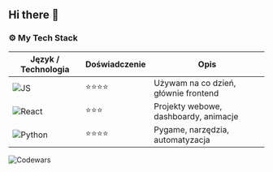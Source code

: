 ## Hi there 👋

### ⚙️ My Tech Stack

| Język / Technologia | Doświadczenie | Opis |
|----------------------|----------------|------|
| ![JS](https://img.shields.io/badge/JavaScript-F7DF1E?style=flat&logo=javascript&logoColor=black) | ⭐⭐⭐⭐ | Używam na co dzień, głównie frontend |
| ![React](https://img.shields.io/badge/React-20232A?style=flat&logo=react&logoColor=61DAFB) | ⭐⭐⭐ | Projekty webowe, dashboardy, animacje |
| ![Python](https://img.shields.io/badge/Python-3776AB?style=flat&logo=python&logoColor=white) | ⭐⭐⭐⭐ | Pygame, narzędzia, automatyzacja |

![Codewars](https://github.r2v.ch/codewars?user=TenObcy125&stroke=COLOR)

<!--
**TenObcy125/TenObcy125** is a ✨ _special_ ✨ repository because its `README.md` (this file) appears on your GitHub profile.

Here are some ideas to get you started:

- 🔭 I’m currently working on ...
- 🌱 I’m currently learning ...
- 👯 I’m looking to collaborate on ...
- 🤔 I’m looking for help with ...
- 💬 Ask me about ...
- 📫 How to reach me: ...
- 😄 Pronouns: ...
- ⚡ Fun fact: ...
-->
